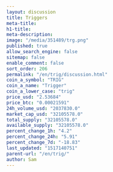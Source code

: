 ```yaml
---
layout: discussion
title: Triggers
meta-title: 
h1-title: 
meta-description: 
image: "/media/351489/trg.png"
published: true
allow_search_engine: false
sitemap: false
enable_comment: false
sort_order: 206
permalink: "/en/trig/discussion.html"
coin_a_symbol: "TRIG"
coin_a_name: "Trigger"
coin_a_lower_case: "trig"
price_usd: "2.53684"
price_btc: "0.00021591"
24h_volume_usd: "2037830.0"
market_cap_usd: "32105578.0"
total_supply: "32105578.0"
available_supply: "32105578.0"
percent_change_1h: "4.2"
percent_change_24h: "5.91"
percent_change_7d: "-18.83"
last_updated: "1517140751"
parent-url: "/en/trig/"
author: Sam
---
```


